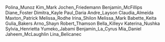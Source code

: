 Polina_Munoz
Kim_Mark
Jochen_Friedemann
Benjamin_McFillips
Diane_Foster
Dimitra_Kayle
Paul_Daria
Andre_Layson
Claudia_Almeida
Maxton_Patrick
Melissa_Rodhe
Irina_Shilon
Melissa_Mark
Babette_Keita
Gulia_Bakers
Arno_Shayn
Robert_Thamson
Bella_Killeyv
Katerina_Nushka
Sylvia_Henrietta
Yumeko_Jabami
Benjamin_La_Cyrus
Mia_Daniel
Jaheem_McLaughlin
Lina_Belicanec
